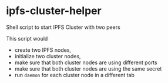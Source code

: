 # ipfs-cluster-helper
Shell script to start IPFS Cluster with two peers

This script would 
- create two IPFS nodes, 
- initialize two cluster nodes, 
- make sure that both cluster nodes are using different ports
- make sure that both cluster nodes are using the same secret
- run `daemon` for each cluster node in a different tab
